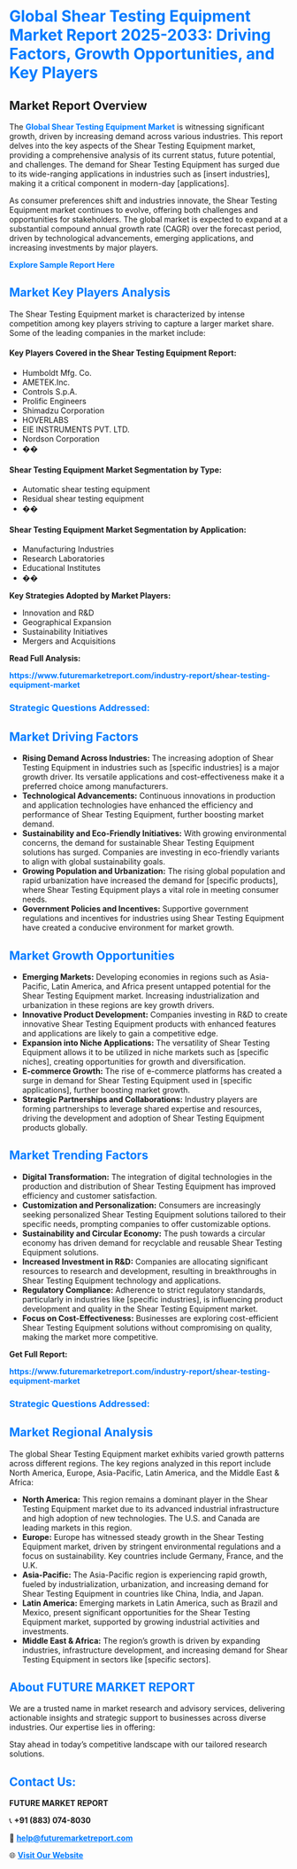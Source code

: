 <h1 style="color: #007BFF;">Global Shear Testing Equipment Market Report 2025-2033: Driving Factors, Growth Opportunities, and Key Players</h1>

<section id="overview">
<h2>Market Report Overview</h2>
<p>The <a href="https://www.futuremarketreport.com/industry-report/shear-testing-equipment-market" style="color: #007BFF; text-decoration: none;"><strong>Global Shear Testing Equipment Market</strong></a> is witnessing significant growth, driven by increasing demand across various industries. This report delves into the key aspects of the Shear Testing Equipment market, providing a comprehensive analysis of its current status, future potential, and challenges. The demand for Shear Testing Equipment has surged due to its wide-ranging applications in industries such as [insert industries], making it a critical component in modern-day [applications].</p>
<p>As consumer preferences shift and industries innovate, the Shear Testing Equipment market continues to evolve, offering both challenges and opportunities for stakeholders. The global market is expected to expand at a substantial compound annual growth rate (CAGR) over the forecast period, driven by technological advancements, emerging applications, and increasing investments by major players.</p>
</section>

<section id="overview">
<p><a href="https://www.futuremarketreport.com/request-sample/reportId=117808" style="color: #007BFF; text-decoration: none;"><strong>Explore Sample Report Here</strong></a></p>
</section>

<section id="key-players">
<h2 style="color: #007BFF;">Market Key Players Analysis</h2>
<p>The Shear Testing Equipment market is characterized by intense competition among key players striving to capture a larger market share. Some of the leading companies in the market include:</p>
<h4>Key Players Covered in the Shear Testing Equipment Report:</h4>
<ul><li>Humboldt Mfg. Co.</li><li>AMETEK.Inc.</li><li>Controls S.p.A.</li><li>Prolific Engineers</li><li>Shimadzu Corporation</li><li>HOVERLABS</li><li>EIE INSTRUMENTS PVT. LTD.</li><li>Nordson Corporation</li><li>��</li></ul>
<h4>Shear Testing Equipment Market Segmentation by Type:</h4>
<ul><li>Automatic shear testing equipment</li><li>Residual shear testing equipment</li><li>��</li></ul>

<h4>Shear Testing Equipment Market Segmentation by Application:</h4>
<ul><li>Manufacturing Industries</li><li>Research Laboratories</li><li>Educational Institutes</li><li>��</li></ul>
<p><strong>Key Strategies Adopted by Market Players:</strong></p>
<ul>
<li>Innovation and R&D</li>
<li>Geographical Expansion</li>
<li>Sustainability Initiatives</li>
<li>Mergers and Acquisitions</li>
</ul>
</section>

<section>
<p><strong>Read Full Analysis: </strong></p><a href="https://www.futuremarketreport.com/industry-report/shear-testing-equipment-market" style="color: #007BFF; text-decoration: none;"><strong>https://www.futuremarketreport.com/industry-report/shear-testing-equipment-market</strong></a>
<h3 style="color: #007BFF;">Strategic Questions Addressed:</h3>
</section>

<section id="driving-factors">
<h2 style="color: #007BFF;">Market Driving Factors</h2>
<ul>
<li><strong>Rising Demand Across Industries:</strong> The increasing adoption of Shear Testing Equipment in industries such as [specific industries] is a major growth driver. Its versatile applications and cost-effectiveness make it a preferred choice among manufacturers.</li>
<li><strong>Technological Advancements:</strong> Continuous innovations in production and application technologies have enhanced the efficiency and performance of Shear Testing Equipment, further boosting market demand.</li>
<li><strong>Sustainability and Eco-Friendly Initiatives:</strong> With growing environmental concerns, the demand for sustainable Shear Testing Equipment solutions has surged. Companies are investing in eco-friendly variants to align with global sustainability goals.</li>
<li><strong>Growing Population and Urbanization:</strong> The rising global population and rapid urbanization have increased the demand for [specific products], where Shear Testing Equipment plays a vital role in meeting consumer needs.</li>
<li><strong>Government Policies and Incentives:</strong> Supportive government regulations and incentives for industries using Shear Testing Equipment have created a conducive environment for market growth.</li>
</ul>
</section>

<section id="growth-opportunities">
<h2 style="color: #007BFF;">Market Growth Opportunities</h2>
<ul>
<li><strong>Emerging Markets:</strong> Developing economies in regions such as Asia-Pacific, Latin America, and Africa present untapped potential for the Shear Testing Equipment market. Increasing industrialization and urbanization in these regions are key growth drivers.</li>
<li><strong>Innovative Product Development:</strong> Companies investing in R&D to create innovative Shear Testing Equipment products with enhanced features and applications are likely to gain a competitive edge.</li>
<li><strong>Expansion into Niche Applications:</strong> The versatility of Shear Testing Equipment allows it to be utilized in niche markets such as [specific niches], creating opportunities for growth and diversification.</li>
<li><strong>E-commerce Growth:</strong> The rise of e-commerce platforms has created a surge in demand for Shear Testing Equipment used in [specific applications], further boosting market growth.</li>
<li><strong>Strategic Partnerships and Collaborations:</strong> Industry players are forming partnerships to leverage shared expertise and resources, driving the development and adoption of Shear Testing Equipment products globally.</li>
</ul>
</section>

<section id="trending-factors">
<h2 style="color: #007BFF;">Market Trending Factors</h2>
<ul>
<li><strong>Digital Transformation:</strong> The integration of digital technologies in the production and distribution of Shear Testing Equipment has improved efficiency and customer satisfaction.</li>
<li><strong>Customization and Personalization:</strong> Consumers are increasingly seeking personalized Shear Testing Equipment solutions tailored to their specific needs, prompting companies to offer customizable options.</li>
<li><strong>Sustainability and Circular Economy:</strong> The push towards a circular economy has driven demand for recyclable and reusable Shear Testing Equipment solutions.</li>
<li><strong>Increased Investment in R&D:</strong> Companies are allocating significant resources to research and development, resulting in breakthroughs in Shear Testing Equipment technology and applications.</li>
<li><strong>Regulatory Compliance:</strong> Adherence to strict regulatory standards, particularly in industries like [specific industries], is influencing product development and quality in the Shear Testing Equipment market.</li>
<li><strong>Focus on Cost-Effectiveness:</strong> Businesses are exploring cost-efficient Shear Testing Equipment solutions without compromising on quality, making the market more competitive.</li>
</ul>
</section>

<section>
<p><strong>Get Full Report: </strong></p><a href="https://www.futuremarketreport.com/industry-report/shear-testing-equipment-market" style="color: #007BFF; text-decoration: none;"><strong>https://www.futuremarketreport.com/industry-report/shear-testing-equipment-market</strong></a>
<h3 style="color: #007BFF;">Strategic Questions Addressed:</h3>
</section>


<section id="regional-analysis">
<h2 style="color: #007BFF;">Market Regional Analysis</h2>
<p>The global Shear Testing Equipment market exhibits varied growth patterns across different regions. The key regions analyzed in this report include North America, Europe, Asia-Pacific, Latin America, and the Middle East & Africa:</p>
<ul>
<li><strong>North America:</strong> This region remains a dominant player in the Shear Testing Equipment market due to its advanced industrial infrastructure and high adoption of new technologies. The U.S. and Canada are leading markets in this region.</li>
<li><strong>Europe:</strong> Europe has witnessed steady growth in the Shear Testing Equipment market, driven by stringent environmental regulations and a focus on sustainability. Key countries include Germany, France, and the U.K.</li>
<li><strong>Asia-Pacific:</strong> The Asia-Pacific region is experiencing rapid growth, fueled by industrialization, urbanization, and increasing demand for Shear Testing Equipment in countries like China, India, and Japan.</li>
<li><strong>Latin America:</strong> Emerging markets in Latin America, such as Brazil and Mexico, present significant opportunities for the Shear Testing Equipment market, supported by growing industrial activities and investments.</li>
<li><strong>Middle East & Africa:</strong> The region’s growth is driven by expanding industries, infrastructure development, and increasing demand for Shear Testing Equipment in sectors like [specific sectors].</li>
</ul>
</section>

<footer>
<h2 style="color: #007BFF;">About FUTURE MARKET REPORT</h2>
<p>We are a trusted name in market research and advisory services, delivering actionable insights and strategic support to businesses across diverse industries. Our expertise lies in offering:</p>

<p>Stay ahead in today’s competitive landscape with our tailored research solutions.</p>

<h2 style="color: #007BFF;">Contact Us:</h2>
<p><strong>FUTURE MARKET REPORT</strong></p>
<p>📞 <strong>+91 (883) 074-8030</strong></p>
<p>📧 <strong><a href="mailto:help@futuremarketreport.com" style="color: #007BFF;">help@futuremarketreport.com</a></strong></p>
<p>🌐 <strong><a href="https://www.futuremarketreport.com/" style="color: #007BFF;">Visit Our Website</a></strong></p>
</footer>